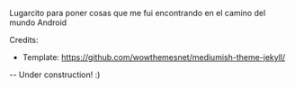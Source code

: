 Lugarcito para poner cosas que me fui encontrando en el camino del mundo Android

Credits:
- Template: https://github.com/wowthemesnet/mediumish-theme-jekyll/

-- Under construction! :)

